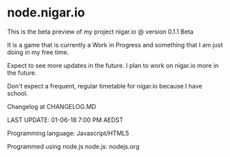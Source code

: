 # node.nigar.io
This is the beta preview of my project nigar.io @ version 0.1.1 Beta

It is a game that is currently a Work in Progress and something that I am just doing in my free time.

Expect to see more updates in the future. I plan to work on nigar.io more in the future.

Don't expect a frequent, regular timetable for nigar.io because I have school.

Changelog at CHANGELOG.MD

LAST UPDATE: 01-06-18 7:00 PM AEDST

Programming language: Javascript/HTML5

Programmed using node.js
node.js: nodejs.org
